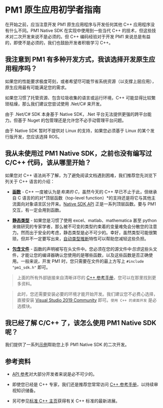 # PM1 原生应用初学者指南

在开始之前，应当注意开发 PM1 原生应用程序与开发任何其他 C++ 应用程序没有什么不同。PM1 Native SDK 在实现中使用到一些当代 C++ 的技术，但这些技术对二次开发来说不是必须的。但 C++ 编码经验对于开发 PM1 来说总是有益的，即使不是必须的，我们也鼓励开发者积极学习 C++。

## 我注意到 PM1 有多种开发方式，我该选择开发原生应用程序吗？

如果您的性能要求极度苛刻，或者希望尽可能节省系统资源（以支撑上层应用），原生应用最有可能满足您的需求。

如果您习惯了托管资源、包含垃圾收集的语言或运行环境，C++ 可能显得比较繁琐枯燥，那么我们建议您尝试使用 .Net/C# 来开发。

由于 .Net/C# SDK 本身基于 Native SDK，.Net 平台无法提供更强的跨平台能力。但基于 Nuget 的包管理还是允许您不必手动管理平台问题。

由于 Native SDK 暂时不提供对 Linux 的支持，如果您必须基于 Linux 的某个发行版开发，您应该选择 ROS。

## 我从未使用过 PM1 Native SDK，之前也没有编写过 C/C++ 代码，该从哪里开始？

如果您对 C++ 语法尚不了解，为了避免阅读文档遇到困难，我们推荐您先浏览下列关于 C++ 语言的介绍：

* [**函数**](https://zh.cppreference.com/w/cpp/language/functions) - C++ 一度被认为是*有类的 C*，虽然今天的 C++ 早已不止于此，但继承自 C 语言的的对*顶层函数（top-level function）*的支持还是将它与其他主流面向对象语言区分开来。[Native SDK API](api-reference/index) 正是一系列顶层函数。要与 PM1 交互，有一定会用到函数。

* [**静态类型**](https://zh.cppreference.com/w/cpp/language/type) - 如果您是习惯了使用 excel、matlab、mathematica 甚至 python 来做研究的专家学者，那么被不可变的类型约束着的变量难免会分散您的注意力。然而出于安全的考虑，静态类型是必不可少的。幸好，虽然类型可能很繁琐，但并不一定要写出来，[自动类型推断](https://zh.cppreference.com/w/cpp/language/auto)特性可以帮助您减轻这些负担。

* [**包含文件**](https://zh.cppreference.com/w/cpp/preprocessor/include) - 函数的声明被写在头文件中。您必须在您的源文件中*包含*这些头文件，才能让您的编译器确认您使用的是哪些函数，以及这些函数是否正确使用。一般来说，开发 PM1 时，您只需要在文件的最上方写上 `#include "pm1_sdk.h"` 即可。

> 上面的所有外部链接来自清晰详尽的 [C++ 参考手册](https://zh.cppreference.com/w/首页)，您可以在那里找到更多资料。

> 此时，您还需要安装必要的环境才能开始开发。我们建议您不必费心选择，直接安装 [Visual Studio 2019 Community](https://visualstudio.microsoft.com/zh-hans/downloads/) 即可。`使用 C++ 的桌面开发` 是必选模块。

## 我已经了解 C/C++ 了，该怎么使用 PM1 Native SDK 呢？

我们提供了一系列[示例](samples)帮助您上手 PM1 Native SDK 的二次开发。

## 参考资料

* [API 参考](api-reference/index)对大部分开发者来说是必不可少的。

* 即使您已经是 C++ 专家，我们还是推荐您常常访问 [C++ 参考手册](https://zh.cppreference.com/w/首页)，以持续审视知识储备。

* 另可参见[标准 C++ 主页](https://isocpp.org/)获得有关 C++ 标准的最新进展。
